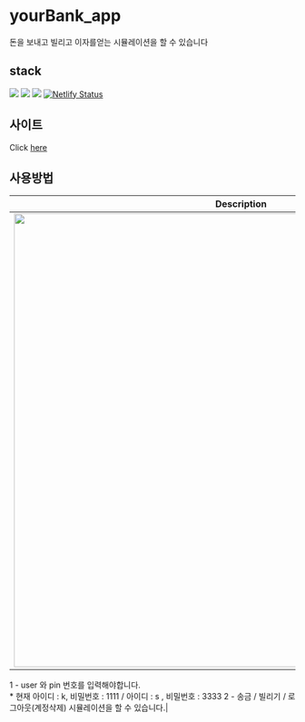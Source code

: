 # yourBank_app
 돈을 보내고 빌리고 이자를얻는 시뮬레이션을 할 수 있습니다

## stack
<img src="https://img.shields.io/badge/javascript-F7DF1E?style=for-the-badge&logo=javascript&logoColor=black"> <img src="https://img.shields.io/badge/html-E34F26?style=for-the-badge&logo=html5&logoColor=white"> <img src="https://img.shields.io/badge/css-1572B6?style=for-the-badge&logo=css3&logoColor=white">
[![Netlify Status](https://api.netlify.com/api/v1/badges/5d25f7fb-9857-4c11-bfec-ace1d13b035c/deploy-status)](https://app.netlify.com/sites/rolling-dice-gaming/deploys)

## 사이트
Click [here](https://yourbank-simulator.netlify.app/)

## 사용방법
|Description|
|:--:|
|<img src="https://user-images.githubusercontent.com/52850392/132186100-cc56ba4b-b0e2-4f2a-a42a-eb11d0d11b6d.png" width="800">
1 - user 와 pin 번호를 입력해야합니다. <br/>* 현재 아이디 : k, 비밀번호 : 1111 / 아이디 : s , 비밀번호 : 3333
2 - 송금 / 빌리기 / 로그아웃(계정삭제) 시뮬레이션을 할 수 있습니다.|

